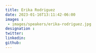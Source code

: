```yaml
---
title: Erika Rodriguez
date: 2023-01-16T13:11:42-06:00
images : 
 - images/speakers/erika-rodriguez.jpg
designation : 
twitter: 
linkedin: 
github: 
---
```


